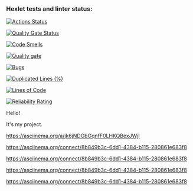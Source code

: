 ### Hexlet tests and linter status:
[![Actions Status](https://github.com/hpf42/python-project-49/actions/workflows/hexlet-check.yml/badge.svg)](https://github.com/hpf42/python-project-49/actions)



[![Quality Gate Status](https://sonarcloud.io/api/project_badges/measure?project=hpf42_python-project-49t&metric=alert_status)](https://sonarcloud.io/summary/new_code?id=hpf42_python-project-49)


[![Code Smells](https://sonarcloud.io/api/project_badges/measure?project=hpf42_python-project-49&metric=code_smells)](https://sonarcloud.io/summary/new_code?id=hpf42_python-project-49)



[![Quality gate](https://sonarcloud.io/api/project_badges/quality_gate?project=hpf42_python-project-49)](https://sonarcloud.io/summary/new_code?id=hpf42_python-project-49)


[![Bugs](https://sonarcloud.io/api/project_badges/measure?project=hpf42_python-project-49&metric=bugs)](https://sonarcloud.io/summary/new_code?id=hpf42_python-project-49)


[![Duplicated Lines (%)](https://sonarcloud.io/api/project_badges/measure?project=hpf42_python-project-49&metric=duplicated_lines_density)](https://sonarcloud.io/summary/new_code?id=hpf42_python-project-49)


[![Lines of Code](https://sonarcloud.io/api/project_badges/measure?project=hpf42_python-project-49&metric=ncloc)](https://sonarcloud.io/summary/new_code?id=hpf42_python-project-49)


[![Reliability Rating](https://sonarcloud.io/api/project_badges/measure?project=hpf42_python-project-49&metric=reliability_rating)](https://sonarcloud.io/summary/new_code?id=hpf42_python-project-49)


Hello!

It's my project.

https://asciinema.org/a/jk6jNDGbGqnfF0LHKQBexJWjl


https://asciinema.org/connect/8b849b3c-6dd1-4384-b115-280861e683f8


https://asciinema.org/connect/8b849b3c-6dd1-4384-b115-280861e683f8


https://asciinema.org/connect/8b849b3c-6dd1-4384-b115-280861e683f8


https://asciinema.org/connect/8b849b3c-6dd1-4384-b115-280861e683f8